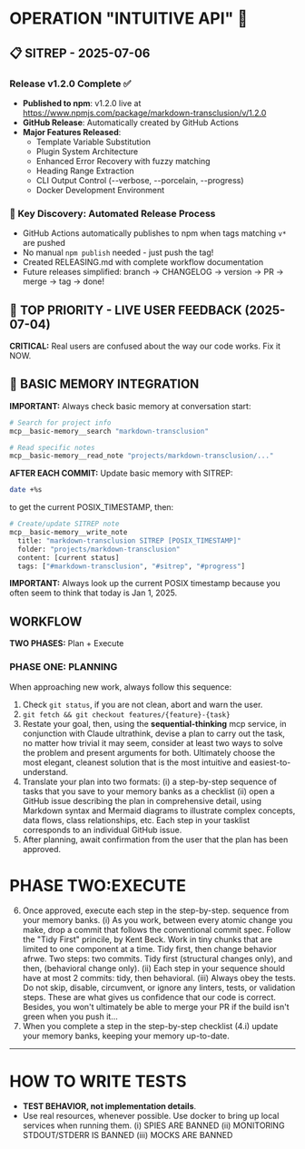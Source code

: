 # OPERATION "INTUITIVE API" 🎯

## 📋 SITREP - 2025-07-06

### Release v1.2.0 Complete ✅
- **Published to npm**: v1.2.0 live at https://www.npmjs.com/package/markdown-transclusion/v/1.2.0
- **GitHub Release**: Automatically created by GitHub Actions
- **Major Features Released**:
  - Template Variable Substitution
  - Plugin System Architecture  
  - Enhanced Error Recovery with fuzzy matching
  - Heading Range Extraction
  - CLI Output Control (--verbose, --porcelain, --progress)
  - Docker Development Environment

### 🚀 Key Discovery: Automated Release Process
- GitHub Actions automatically publishes to npm when tags matching `v*` are pushed
- No manual `npm publish` needed - just push the tag!
- Created RELEASING.md with complete workflow documentation
- Future releases simplified: branch → CHANGELOG → version → PR → merge → tag → done!

## 🚨 TOP PRIORITY - LIVE USER FEEDBACK (2025-07-04)

**CRITICAL:** Real users are confused about the way our code works. Fix it NOW.

## 🧠 BASIC MEMORY INTEGRATION

**IMPORTANT:** Always check basic memory at conversation start:
```bash
# Search for project info
mcp__basic-memory__search "markdown-transclusion"

# Read specific notes
mcp__basic-memory__read_note "projects/markdown-transclusion/..."
```

**AFTER EACH COMMIT:** Update basic memory with SITREP:
```bash
date +%s
```
to get the current POSIX_TIMESTAMP, then:

```bash
# Create/update SITREP note
mcp__basic-memory__write_note
  title: "markdown-transclusion SITREP [POSIX_TIMESTAMP]"
  folder: "projects/markdown-transclusion"
  content: [current status]
  tags: ["#markdown-transclusion", "#sitrep", "#progress"]
```

__IMPORTANT:__ Always look up the current POSIX timestamp because you often seem to think that today is Jan 1, 2025.

## WORKFLOW

**TWO PHASES:** Plan + Execute

### PHASE ONE: PLANNING

When approaching new work, always follow this sequence:

1. Check `git status`, if you are not clean, abort and warn the user.
2. `git fetch && git checkout features/{feature}-{task}`
3. Restate your goal, then, using the __sequential-thinking__ mcp service, in conjunction with Claude ultrathink, devise a plan to carry out the task, no matter how trivial it may seem, consider at least two ways to solve the problem and present arguments for both. Ultimately choose the most elegant, cleanest solution that is the most intuitive and easiest-to-understand.
4. Translate your plan into two formats: 
    (i) a step-by-step sequence of tasks that you save to your memory banks as a checklist 
    (ii) open a GitHub issue describing the plan in comprehensive detail, using Markdown syntax and Mermaid diagrams to illustrate complex concepts, data flows, class relationships, etc. Each step in your tasklist corresponds to an individual GitHub issue.
5. After planning, await confirmation from the user that the plan has been approved.

# PHASE TWO:EXECUTE

6. Once approved, execute each step in the step-by-step. sequence from your memory banks.
    (i) As you work, between every atomic change you make, drop a commit that follows the conventional commit spec. Follow the "Tidy First" princile, by Kent Beck. Work in tiny chunks that are limited to one component at a time. Tidy first, then change behavior afrwe. Two steps: two commits. Tidy first (structural changes only), and then, (behavioral change only).
    (ii) Each step in your sequence should have at most 2 commits: tidy, then behavioral.
    (iii) Always obey the tests. Do not skip, disable, circumvent, or ignore any linters, tests, or validation steps. These are what gives us confidence that our code is correct. Besides, you won't ultimately be able to merge your PR if the build isn't green when you push it...
7. When you complete a step in the step-by-step checklist (4.i) update your memory banks, keeping your memory up-to-date.

---

# HOW TO WRITE TESTS

- __TEST BEHAVIOR, not implementation details__. 
- Use real resources, whenever possible. Use docker to bring up local services when running them.
    (i) SPIES ARE BANNED
    (ii) MONITORING STDOUT/STDERR IS BANNED
    (iii) MOCKS ARE BANNED
